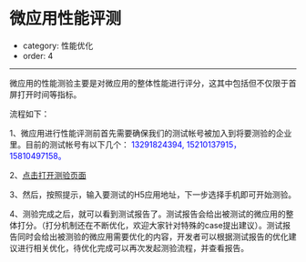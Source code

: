 # 微应用性能评测
- category: 性能优化
- order: 4
---


微应用的性能测验主要是对微应用的整体性能进行评分，这其中包括但不仅限于首屏打开时间等指标。<br>



流程如下：<br>



1、微应用进行性能评测前首先需要确保我们的测试帐号被加入到将要测验的企业里。目前的测试帐号有以下几个：<font color=blue > 13291824394, 15210137915，15810497158。 </font> <br>



2、<a href="http://mqc.aliyun.com/hfive.htm?from=dingtalk">点击打开测验页面</a> <br>



3、然后，按照提示，输入要测试的H5应用地址，下一步选择手机即可开始测验。<br>



4、测验完成之后，就可以看到测试报告了。测试报告会给出被测试的微应用的整体打分。（打分机制还在不断优化，欢迎大家针对特殊的case提出建议）。测试报告同时会给出被测验的微应用需要优化的内容，开发者可以根据测试报告的优化建议进行相关优化，待优化完成可以再次发起测验流程，并查看报告。<br>







